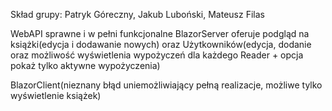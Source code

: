 Skład grupy: Patryk Góreczny, Jakub Luboński, Mateusz Filas

WebAPI sprawne i w pełni funkcjonalne
BlazorServer oferuje podgląd na książki(edycja i dodawanie nowych) oraz Użytkowników(edycja, dodanie oraz możliwość wyświetlenia wypożyczeń dla każdego Reader + opcja pokaż tylko aktywne wypożyczenia)

BlazorClient(nieznany błąd uniemożliwiający pełną realizacje, możliwe tylko wyświetlenie książek)